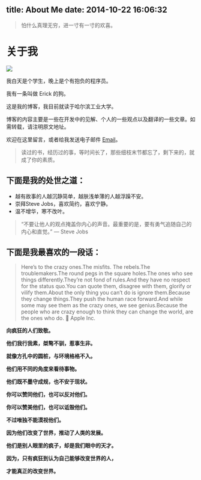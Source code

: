 title: About Me
date: 2014-10-22 16:06:32
---

> 怕什么真理无穷，进一寸有一寸的欢喜。

# 关于我

![](http://alanmelody.qiniudn.com/IMG_0452.JPG)

我白天是个学生，晚上是个有抱负的程序员。

我有一条叫做 Erick 的狗。

这是我的博客，我目前就读于哈尔滨工业大学。

博客的内容主要是一些在开发中的见解、个人的一些观点以及翻译的一些文章。如需转载，请注明原文地址。

欢迎在这里留言，或者给我发送电子邮件 [Email](mailto:jack@ijack.pw)。

> 读过的书，经历过的事，等时间长了，那些细枝末节都忘了，剩下来的，就成了你的素质。

## 下面是我的处世之道：

* 越有故事的人越沉静简单，越肤浅单薄的人越浮躁不安。
* 崇拜Steve Jobs，喜欢简约，喜欢宁静。
* 温不增华，寒不改叶。

>“不要让他人的观点掩盖你内心的声音。最重要的是，要有勇气追随自己的内心和直觉。”
— Steve Jobs

## 下面是我最喜欢的一段话：

>Here’s to the crazy ones.The misfits. The rebels.The troublemakers.The round pegs in the square holes.The ones who see things differently.They’re not fond of rules.And they have no respect for the status quo.You can quote them, disagree with them, glorify or vilify them.About the only thing you can’t do is ignore them.Because they change things.They push the human race forward.And while some may see them as the crazy ones, we see genius.Because the people who are crazy enough to think they can change the world, are the ones who do.
	 Apple Inc.

**向疯狂的人们致敬。**

**他们我行我素，桀骜不驯，惹事生非。**

**就像方孔中的圆桩，与环境格格不入。**

**他们用不同的角度来看待事物。**

**他们既不墨守成规，也不安于现状。**

**你可以赞同他们，也可以反对他们。**

**你可以赞美他们，也可以诋毁他们。**

**不过唯独不能漠视他们。**

**因为他们改变了世界，推动了人类的发展。**

**他们是别人眼里的疯子，却是我们眼中的天才。**

**因为，只有疯狂到认为自己能够改变世界的人，**

**才能真正的改变世界。**
